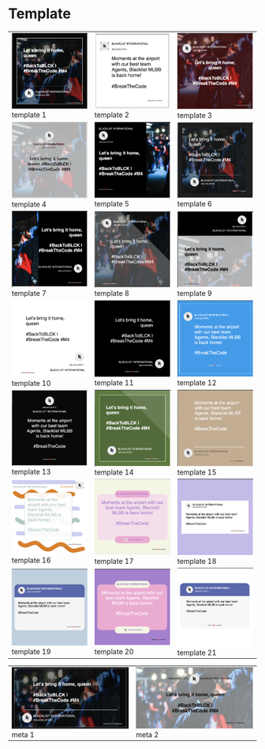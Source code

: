 # Template

<table>
  <tbody>
    <tr>
      <td><img src="image/temp_1.png" alt="temp" width="200"/>
        <br/>template 1
      </td>
      <td><img src="image/temp_2.png" alt="temp" width="200"/>
        <br/>template 2
      </td>
      <td><img src="image/temp_3.png" alt="temp" width="200"/>
        <br/>template 3
      </td>
    </tr>
    <tr>
      <td><img src="image/temp_4.png" alt="temp" width="200"/>
        <br/>template 4
      </td>
      <td><img src="image/temp_5.png" alt="temp" width="200"/>
        <br/>template 5
      </td>
      <td><img src="image/temp_6.png" alt="temp" width="200"/>
        <br/>template 6
      </td>
    </tr>
    <tr>
      <td><img src="image/temp_7.png" alt="temp" width="200"/>
        <br/>template 7
      </td>
      <td><img src="image/temp_8.png" alt="temp" width="200"/>
        <br/>template 8
      </td>
      <td><img src="image/temp_9.png" alt="temp" width="200"/>
        <br/>template 9
      </td>
    </tr>
    <tr>
      <td><img src="image/temp_10.png" alt="temp" width="200"/>
        <br/>template 10
      </td>
      <td><img src="image/temp_11.png" alt="temp" width="200"/>
        <br/>template 11
      </td>
      <td><img src="image/temp_12.png" alt="temp" width="200"/>
        <br/>template 12
      </td>
    </tr>
    <tr>
      <td><img src="image/temp_13.png" alt="temp" width="200"/>
        <br/>template 13
      </td>
      <td><img src="image/temp_14.png" alt="temp" width="200"/>
        <br/>template 14
      </td>
      <td><img src="image/temp_15.png" alt="temp" width="200"/>
        <br/>template 15
      </td>
    </tr>
     <tr>
      <td><img src="image/temp_16.png" alt="temp" width="200"/>
        <br/>template 16
      </td>
      <td><img src="image/temp_17.png" alt="temp" width="200"/>
        <br/>template 17
      </td>
      <td><img src="image/temp_18.png" alt="temp" width="200"/>
        <br/>template 18
      </td>
    </tr>
     <tr>
      <td><img src="image/temp_19.png" alt="temp" width="200"/>
        <br/>template 19
      </td>
      <td><img src="image/temp_20.png" alt="temp" width="200"/>
        <br/>template 20
      </td>
      <td><img src="image/temp_21.png" alt="temp" width="200"/>
        <br/>template 21
      </td>
    </tr>
  </tbody>
</table>

<table>
  <tbody>
    <tr>
      <td><img src="image/meta_1.png" alt="meta" width="400"/>
        <br/>meta 1
      </td>
      <td><img src="image/meta_2.png" alt="meta" width="400"/>
        <br/>meta 2
      </td>
    </tr>
  </tbody>
</table>

